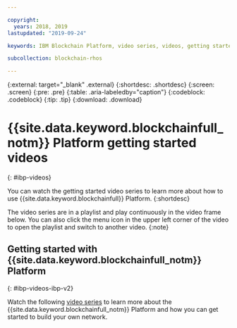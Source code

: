 ```yaml
---

copyright:
  years: 2018, 2019
lastupdated: "2019-09-24"

keywords: IBM Blockchain Platform, video series, videos, getting started videos, demo videos

subcollection: blockchain-rhos

---
```


{:external: target="_blank" .external}
{:shortdesc: .shortdesc}
{:screen: .screen}
{:pre: .pre}
{:table: .aria-labeledby="caption"}
{:codeblock: .codeblock}
{:tip: .tip}
{:download: .download}


# {{site.data.keyword.blockchainfull_notm}} Platform getting started videos
{: #ibp-videos}

You can watch the getting started video series to learn more about how to use {{site.data.keyword.blockchainfull}} Platform.
{:shortdesc}

The video series are in a playlist and play continuously in the video frame below. You can also click the menu icon in the upper left corner of the video to open the playlist and switch to another video.
{:note}

## Getting started with {{site.data.keyword.blockchainfull_notm}} Platform
{: #ibp-videos-ibp-v2}

Watch the following [video series]( http://ibm.biz/BlockchainPlatformSeries) to learn more about the {{site.data.keyword.blockchainfull_notm}} Platform and how you can get started to build your own network.
